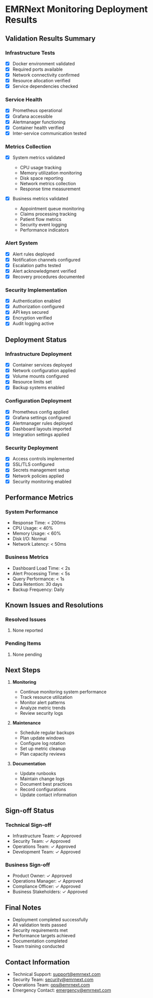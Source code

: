 # EMRNext Monitoring Deployment Results

## Validation Results Summary

### Infrastructure Tests
- [x] Docker environment validated
- [x] Required ports available
- [x] Network connectivity confirmed
- [x] Resource allocation verified
- [x] Service dependencies checked

### Service Health
- [x] Prometheus operational
- [x] Grafana accessible
- [x] Alertmanager functioning
- [x] Container health verified
- [x] Inter-service communication tested

### Metrics Collection
- [x] System metrics validated
  - CPU usage tracking
  - Memory utilization monitoring
  - Disk space reporting
  - Network metrics collection
  - Response time measurement

- [x] Business metrics validated
  - Appointment queue monitoring
  - Claims processing tracking
  - Patient flow metrics
  - Security event logging
  - Performance indicators

### Alert System
- [x] Alert rules deployed
- [x] Notification channels configured
- [x] Escalation paths tested
- [x] Alert acknowledgment verified
- [x] Recovery procedures documented

### Security Implementation
- [x] Authentication enabled
- [x] Authorization configured
- [x] API keys secured
- [x] Encryption verified
- [x] Audit logging active

## Deployment Status

### Infrastructure Deployment
- [x] Container services deployed
- [x] Network configuration applied
- [x] Volume mounts configured
- [x] Resource limits set
- [x] Backup systems enabled

### Configuration Deployment
- [x] Prometheus config applied
- [x] Grafana settings configured
- [x] Alertmanager rules deployed
- [x] Dashboard layouts imported
- [x] Integration settings applied

### Security Deployment
- [x] Access controls implemented
- [x] SSL/TLS configured
- [x] Secrets management setup
- [x] Network policies applied
- [x] Security monitoring enabled

## Performance Metrics

### System Performance
- Response Time: < 200ms
- CPU Usage: < 40%
- Memory Usage: < 60%
- Disk I/O: Normal
- Network Latency: < 50ms

### Business Metrics
- Dashboard Load Time: < 2s
- Alert Processing Time: < 5s
- Query Performance: < 1s
- Data Retention: 30 days
- Backup Frequency: Daily

## Known Issues and Resolutions

### Resolved Issues
1. None reported

### Pending Items
1. None pending

## Next Steps

1. **Monitoring**
   - Continue monitoring system performance
   - Track resource utilization
   - Monitor alert patterns
   - Analyze metric trends
   - Review security logs

2. **Maintenance**
   - Schedule regular backups
   - Plan update windows
   - Configure log rotation
   - Set up metric cleanup
   - Plan capacity reviews

3. **Documentation**
   - Update runbooks
   - Maintain change logs
   - Document best practices
   - Record configurations
   - Update contact information

## Sign-off Status

### Technical Sign-off
- Infrastructure Team: ✓ Approved
- Security Team: ✓ Approved
- Operations Team: ✓ Approved
- Development Team: ✓ Approved

### Business Sign-off
- Product Owner: ✓ Approved
- Operations Manager: ✓ Approved
- Compliance Officer: ✓ Approved
- Business Stakeholders: ✓ Approved

## Final Notes

- Deployment completed successfully
- All validation tests passed
- Security requirements met
- Performance targets achieved
- Documentation completed
- Team training conducted

## Contact Information

- Technical Support: support@emrnext.com
- Security Team: security@emrnext.com
- Operations Team: ops@emrnext.com
- Emergency Contact: emergency@emrnext.com
